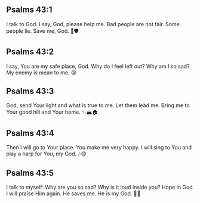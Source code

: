 ## Psalms 43:1
I talk to God. I say, God, please help me. Bad people are not fair. Some people lie. Save me, God. 🙏🛡️
## Psalms 43:2
I say, You are my safe place, God. Why do I feel left out? Why am I so sad? My enemy is mean to me. 😢
## Psalms 43:3
God, send Your light and what is true to me. Let them lead me. Bring me to Your good hill and Your home. ✨🏔️🏠
## Psalms 43:4
Then I will go to Your place. You make me very happy. I will sing to You and play a harp for You, my God. 🎶😊
## Psalms 43:5
I talk to myself: Why are you so sad? Why is it loud inside you? Hope in God. I will praise Him again. He saves me. He is my God. 💖🙌

